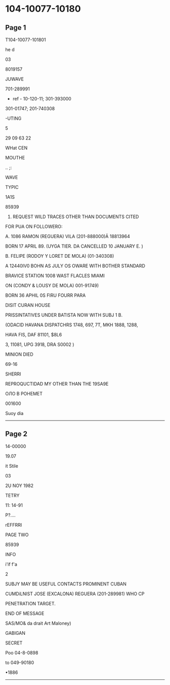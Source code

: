 # 104-10077-10180

## Page 1

T104-10077-101801

he d

03

8019157

JUWAVE

701-289991

* ref - 10-120-11; 301-393000

301-01747; 201-740308

-UTING

5

29 09 63 22

WHat CEN

MOUTHE

.. ;:

WAVE

TYPIC

1A1S

85939

1. REQUEST WILD TRACES OTHER THAN DOCUMENTS CITED

FOR PUA ON FOLLOWERO:

A. 1086 RAMON (REGUERA) VILA (201-888000)Ä 18813964

BORN 17 APRIL 89. (UYGA TIER. DA CANCELLED 10 JANUARY E. )

B. FELIPE (RODOY Y LORET DE MOLA) (01-340308)

A 12440IV0 BOHN AS JULY OS OWARE WITH BOTHER STANDARD

BRAVICE STATION 1008 WAST FLACLES MIAMI

ON (CONDY & LOUSY DE MOLA) 001-91749)

BORN 36 APHIL 0S FIRU FOURR PARA

DISIT CURAN HOUSE

PRISSINTATIVES UNDER BATISTA NOW WITH SUBJ 1 B.

(ODACID HAVANA DISPATCHRS 1748, 697, 7T, MKH 1888, 1288,

HAVA FIS, DAF 81101, $8L6

3, 11081, UPG 3918, DRA S0002 )

MINION DIED

69-16

SHERRI

REPROQUCTIDAD MY OTHER THAN THE 19SA9E

ОЛО В РОНЕМЕТ

001600

Suoy dia

---

## Page 2

14-00000

19.07

it Stile

03

2Ụ NOY 1982

TETRY

11: 14-91

P?....

rEFFRRI

PAGE TWO

85939

INFO

i'if f'a

2

SUBJY MAY BE USEFUL CONTACTS PROMINENT CUBAN

CUMDiLNIST JOSE (EXCALONA) REGUERA (201-289981) WHO CP

PENETRATION TARGET.

END OF MESSAGE

SAS/MO& da drait Art Maloney)

GABIGAN

SECRET

Poo 04-8-0898

to 049-90180

•1886

---

